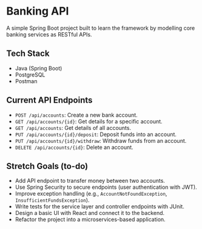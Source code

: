 # Banking API

A simple Spring Boot project built to learn the framework by modelling core banking services as RESTful APIs.

## Tech Stack

* Java (Spring Boot)
* PostgreSQL
* Postman

## Current API Endpoints

* `POST /api/accounts`: Create a new bank account.
* `GET /api/accounts/{id}`: Get details for a specific account.
* `GET /api/accounts`: Get details of all accounts.
* `PUT /api/accounts/{id}/deposit`: Deposit funds into an account.
* `PUT /api/accounts/{id}/withdraw`: Withdraw funds from an account.
* `DELETE /api/accounts/{id}`: Delete an account.

## Stretch Goals (to-do)

* Add API endpoint to transfer money between two accounts.
* Use Spring Security to secure endpoints (user authentication with JWT).
* Improve exception handling (e.g., `AccountNotFoundException`, `InsufficientFundsException`).
* Write tests for the service layer and controller endpoints with JUnit.
* Design a basic UI with React and connect it to the backend.
* Refactor the project into a microservices-based application.
